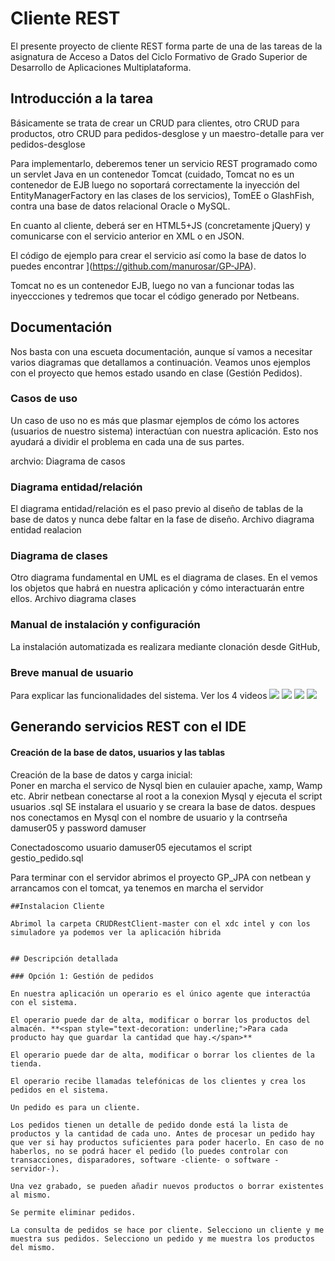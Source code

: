 # Cliente REST

El presente proyecto de cliente REST forma parte de una de las tareas de 
la asignatura de Acceso a Datos del Ciclo Formativo de Grado Superior de 
Desarrollo de Aplicaciones Multiplataforma. 

## Introducción a la tarea

Básicamente se trata de crear un CRUD para clientes, otro CRUD para productos, otro CRUD para pedidos-desglose y un maestro-detalle para ver pedidos-desglose

Para implementarlo, deberemos tener un servicio REST programado como un servlet Java en un contenedor Tomcat (cuidado, Tomcat no es un contenedor de EJB luego no soportará correctamente la inyección del EntityManagerFactory en las clases de los servicios), TomEE o GlashFish, contra una base de datos relacional Oracle o MySQL.

En cuanto al cliente, deberá ser en HTML5+JS (concretamente jQuery) y comunicarse con el servicio anterior en XML o en JSON.

El código de ejemplo para crear el servicio así como la base de datos lo 
puedes encontrar ](https://github.com/manurosar/GP-JPA).

 Tomcat no es un contenedor EJB, luego no van a funcionar todas las inyeccciones y tedremos que tocar el código generado por Netbeans.


## Documentación

Nos basta con una escueta documentación, aunque sí vamos a necesitar varios diagramas que detallamos a continuación. 
Veamos unos ejemplos con el proyecto que hemos estado usando en clase (Gestión Pedidos).

### Casos de uso

Un caso de uso no es más que plasmar ejemplos de cómo los actores (usuarios 
de nuestro sistema) interactúan con nuestra aplicación. Esto nos ayudará a dividir el problema en cada una de sus partes.

archvio: Diagrama de casos

### Diagrama entidad/relación

El diagrama entidad/relación es el paso previo al diseño de tablas de la base de datos y nunca debe faltar en la fase de diseño.
Archivo diagrama entidad realacion

### Diagrama de clases

Otro diagrama fundamental en UML es el diagrama de clases. En el vemos los objetos que habrá en nuestra aplicación y cómo 
interactuarán entre ellos. 
Archivo diagrama clases

### Manual de instalación y configuración

La instalación automatizada es realizara mediante clonación desde GitHub,

### Breve manual de usuario
Para explicar las funcionalidades del sistema.
Ver los 4 videos
![](https://youtu.be/WqmkXLD2AXo)
![](https://youtu.be/TaOUi0BDeaM)
![](https://youtu.be/UBZlf73rt54)
![](https://youtu.be/PhIpXGiPsAY)

## Generando servicios REST con el IDE

#### Creación de la base de datos, usuarios y las tablas

Creación de la base de datos y carga inicial:  
Poner en marcha el servico de Nysql bien en culauier apache, xamp, Wamp etc.
Abrir netbean conectarse al root a la conexion Mysql y ejecuta el script usuarios .sql
SE instalara el usuario y se creara la base de datos.
despues nos conectamos en Mysql con el nombre de usuario y la contrseña damuser05 y password damuser

Conectadoscomo usuario damuser05 ejecutamos el script 
gestio_pedido.sql


Para terminar con el servidor abrimos el proyecto  GP_JPA con netbean y arrancamos con el tomcat, ya tenemos en marcha el servidor
```
##Instalacion Cliente

Abrimol la carpeta CRUDRestClient-master con el xdc intel y con los simuladore ya podemos ver la aplicación hibrida


## Descripción detallada

### Opción 1: Gestión de pedidos

En nuestra aplicación un operario es el único agente que interactúa con el sistema.

El operario puede dar de alta, modificar o borrar los productos del almacén. **<span style="text-decoration: underline;">Para cada producto hay que guardar la cantidad que hay.</span>**

El operario puede dar de alta, modificar o borrar los clientes de la tienda.

El operario recibe llamadas telefónicas de los clientes y crea los pedidos en el sistema.

Un pedido es para un cliente.

Los pedidos tienen un detalle de pedido donde está la lista de productos y la cantidad de cada uno. Antes de procesar un pedido hay que ver si hay productos suficientes para poder hacerlo. En caso de no haberlos, no se podrá hacer el pedido (lo puedes controlar con transacciones, disparadores, software -cliente- o software -servidor-).

Una vez grabado, se pueden añadir nuevos productos o borrar existentes al mismo.

Se permite eliminar pedidos.

La consulta de pedidos se hace por cliente. Selecciono un cliente y me muestra sus pedidos. Selecciono un pedido y me muestra los productos del mismo.




```



